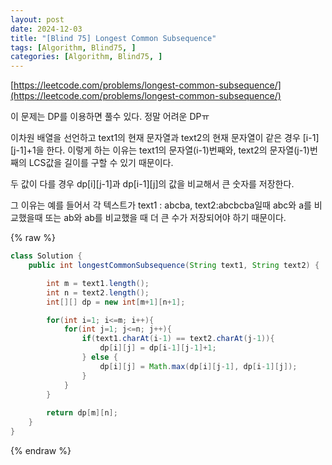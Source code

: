 ```yaml
---
layout: post
date: 2024-12-03
title: "[Blind 75] Longest Common Subsequence"
tags: [Algorithm, Blind75, ]
categories: [Algorithm, Blind75, ]
---
```



[https://leetcode.com/problems/longest-common-subsequence/](https://leetcode.com/problems/longest-common-subsequence/)


이 문제는 DP를 이용하면 풀수 있다. 정말 어려운 DPㅠ


이차원 배열을 선언하고 text1의 현재 문자열과 text2의 현재 문자열이 같은 경우 [i-1][j-1]+1을 한다. 이렇게 하는 이유는 text1의 문자열(i-1)번째와, text2의 문자열(j-1)번째의 LCS값을 길이를 구할 수 있기 때문이다. 


두 값이 다를 경우 dp[i][j-1]과 dp[i-1][j]의 값을 비교해서 큰 숫자를 저장한다. 


그 이유는 예를 들어서 각 텍스트가 text1 : abcba, text2:abcbcba일때 abc와 a를 비교했을때 또는 ab와 ab를 비교했을 때 더 큰 수가 저장되어야 하기 때문이다. 



{% raw %}
```java
class Solution {
    public int longestCommonSubsequence(String text1, String text2) {

        int m = text1.length();
        int n = text2.length();
        int[][] dp = new int[m+1][n+1];

        for(int i=1; i<=m; i++){
            for(int j=1; j<=n; j++){                
                if(text1.charAt(i-1) == text2.charAt(j-1)){
                    dp[i][j] = dp[i-1][j-1]+1;
                } else {
                    dp[i][j] = Math.max(dp[i][j-1], dp[i-1][j]);
                }
            }
        }
        
        return dp[m][n];
    }
}
```
{% endraw %}


